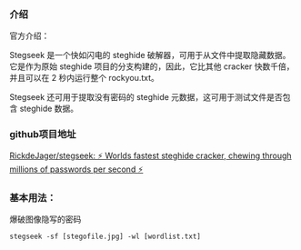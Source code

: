 ### 介绍

官方介绍：

Stegseek 是一个快如闪电的 steghide 破解器，可用于从文件中提取隐藏数据。它是作为原始 steghide 项目的分支构建的，因此，它比其他 cracker 快数千倍，并且可以在 2 秒内运行整个 rockyou.txt。

Stegseek 还可用于提取没有密码的 steghide 元数据，这可用于测试文件是否包含 steghide 数据。





### github项目地址

[RickdeJager/stegseek: :zap: Worlds fastest steghide cracker, chewing through millions of passwords per second :zap:](https://github.com/RickdeJager/stegseek)





### 基本用法：

爆破图像隐写的密码

```
stegseek -sf [stegofile.jpg] -wl [wordlist.txt]
```

